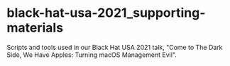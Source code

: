 # black-hat-usa-2021_supporting-materials
Scripts and tools used in our Black Hat USA 2021 talk, "Come to The Dark Side, We Have Apples: Turning macOS Management Evil".

